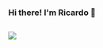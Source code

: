 ### Hi there! I'm Ricardo 👋

<!--
**RicardoDataEngineer/RicardoDataEngineer** is a ✨ _special_ ✨ repository because its `README.md` (this file) appears on your GitHub profile.

Here are some ideas to get you started:

- 🔭 I’m currently working on Teste
- 🌱 I’m currently learning ...
- 👯 I’m looking to collaborate on ...
- 🤔 I’m looking for help with ...
- 💬 Ask me about ...
- 📫 How to reach me: ...
- 😄 Pronouns: ...
- ⚡ Fun fact: ...
-->


##
<picture>
  <source
    srcset="https://github-readme-stats.vercel.app/api?username=RicardoDataEngineer&show_icons=true&theme=transparent"
    media="(prefers-color-scheme: transparent)"
  />
  <source
    srcset="https://github-readme-stats.vercel.app/api?username=RicardoDataEngineer&show_icons=true"
    media="(prefers-color-scheme: transparent), (prefers-color-scheme: no-preference)"
  />
  <img src="https://github-readme-stats.vercel.app/api?username=RicardoDataEngineer&show_icons=true" />
</picture>
